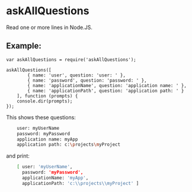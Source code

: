 # askAllQuestions
Read one or more lines in Node.JS.

## Example:
	var askAllQuestions = require('askAllQuestions');
	
    askAllQuestions([
            { name: 'user', question: 'user: ' },
            { name: 'password', question: 'password: ' },
            { name: 'applicationName', question: 'application name: ' },
            { name: 'applicationPath', question: 'application path: ' }
        ], function (prompts) {
        console.dir(prompts);
    });

This shows these questions:
```sh
	user: myUserName
	password: myPassword
	application name: myApp
	application path: c:\projects\myProject
```

and print:
```sh
	[ user: 'myUserName',
	  password: 'myPassword',
	  applicationName: 'myApp',
	  applicationPath: 'c:\\projects\\myProject' ]
```
